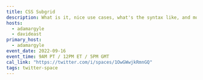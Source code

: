 ```yaml
---
title: CSS Subgrid
description: What is it, nice use cases, what's the syntax like, and more!
hosts:
  - adamargyle
  - davideast
primary_host:
  - adamargyle
event_date: 2022-09-16
event_time: 9AM PT / 12PM ET / 5PM GMT
cal_link: "https://twitter.com/i/spaces/1OwGWwjkRmnGQ"
tags: twitter-space
---
```

